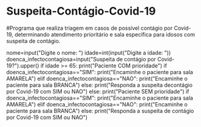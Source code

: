 # Suspeita-Contágio-Covid-19
#Programa que realiza triagem em casos de possível contágio por Covid-19, determinando atendimento prioritário e sala específica para idosos com suspeita de contágio.

nome=input("Digite o nome: ")
idade=int(input("Digite a idade: "))
doenca_infectocontagiosa=input("Suspeita de contágio por Covid-19?").upper()
if idade >= 65:
    print("Paciente COM prioridade")
    if doenca_infectocontagiosa=="SIM":
        print("Encaminhe o paciente para sala AMARELA")
    elif doenca_infectocontagiosa=="NAO":
        print("Encaminhe o paciente para sala BRANCA")
    else:
        print("Responda a suspeita decontágio por Covid-19 com SIM ou NAO")
else:
    print("Paciente SEM prioridade")
    if doenca_infectocontagiosa=="SIM":
        print("Encaminhe o paciente para sala AMARELA")
    elif doenca_infectocontagiosa=="NAO":
        print("Encaminhe o paciente para sala BRANCA")
    else:
        print("Responda a suspeita de contágio por Covid-19 com SIM ou NAO")

